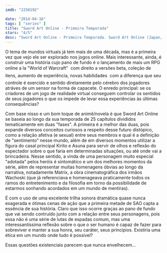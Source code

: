 ```yaml
---
imdb: "2250192"

date: "2014-04-16"
tags: [ "series" ]
title: "Sword Art Online - Primeira Temporada"
stars: "4/5"
desc: "Sword Art Online - Primeira Temporada. Sword Art Online (Japan, 2012). Dirigido por Tomohiko Ito, Alex Von David, Pyeon-Gang Ho, Yoshiyuki Fujiwara, Yasuyuki Fuse, Makoto Hoshino, Shigetaka Ikeda, Takahiro Shikama, Tatsumi Fujii. Escrito por Reki Kawahara, Alex Von David, Yukito Kizawa, Yukie Sugawara, Yoshikazu Mukai, Munemasa Nakamoto, Shûji Iriyama, Naoki Shôji. Com Yoshitsugu Matsuoka, Bryce Papenbrook, Cherami Leigh, Haruka Tomatsu, Kanae Itô, Ayana Taketatsu."
---
```

O tema de mundos virtuais já tem mais de uma década, mas é a primeira vez que vejo ele ser explorado nos jogos online. Mais interessante, ainda, é construir uma história cujo pano de fundo é o lançamento de mais um RPG online a la "World of Warcraft"  com direito a versões beta, coleção de itens, aumento de experiência, novas habilidades  com a diferença que seu controle é exercido e sentido diretamente pelo cérebro dos jogadores atráves de um sensor na forma de capacete. O enredo principal: se os criadores de um jogo de realidade virtual conseguem controlar os sentidos de seus jogadores o que os impede de levar essa experiências às últimas consequências?

Com base nisso e um bom toque de animê/novela é que Sword Art Online se baseia ao longo da sua temporada de 25 capítulos divididos tematicamente em duas "fases". A primeira é a melhor das duas, pois expande diversos conceitos curiosos a respeito desse futuro distópico, como a relação afetiva (e sexual) entre seus membros e qual é a definição de "sentimento" nesse mundo, além de em diversos momentos utilizar a figura do casal principal Kirito e Asuna para servir de olhos e reflexão do espectador sobre o que faria em determinadas situações, ou até onde vai a brincadeira. Nesse sentido, a vinda de uma personagem muito especial "adotada" pelos heróis é sintomático e um dos melhores momentos da série, além de representar muitas homenagens óbvias ao longo da narrativa, notadamente Matrix, a obra cinematográfica dos irmãos Wachoski (que já referenciava e homenageava praticamente todos os ramos do entretenimento e da filosofia em torno da possibilidade de estarmos sonhando acordados em um mundo de mentiras).

É com o uso de uma excelente trilha sonora dramática quase nunca exagerada e ótimas cenas de ação que a primeira metade de SAO capta a essência de sua história. Claro que isso ocorre graças ao pano de fundo que vai sendo contruído junto com a relação entre seus personagens, pois essa não é uma série de lutas de espadas comum, mas uma interessantíssima reflexão sobre o que o ser humano é capaz de fazer para sobreviver e manter a sua honra, seu caráter, seus princípios. Existiria uma ética em um mundo onde tudo é possível?

Essas questões existenciais parecem que nunca envelhecem...
